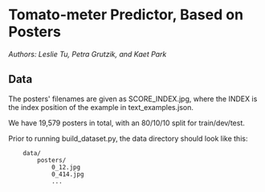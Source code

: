 # Tomato-meter Predictor, Based on Posters

*Authors: Leslie Tu, Petra Grutzik, and Kaet Park*

## Data

The posters' filenames are given as SCORE_INDEX.jpg, where the INDEX is the index position of the example in text_examples.json.

We have 19,579 posters in total, with an 80/10/10 split for train/dev/test.

Prior to running build_dataset.py, the data directory should look like this:
```
	data/
		posters/
			0_12.jpg
			0_414.jpg
			...
```